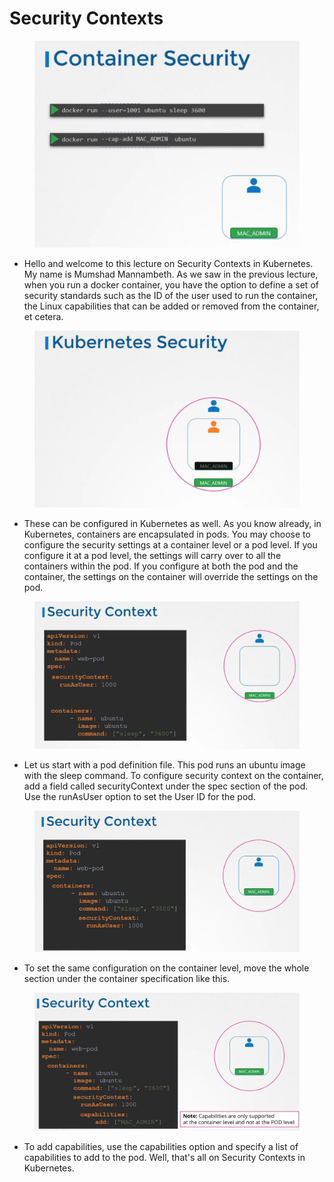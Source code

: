 # Security Contexts

<figure><img src="../.gitbook/assets/image (1) (1) (1) (1) (1).png" alt=""><figcaption></figcaption></figure>

* Hello and welcome to this lecture on Security Contexts in Kubernetes. My name is Mumshad Mannambeth. As we saw in the previous lecture, when you run a docker container, you have the option to define a set of security standards such as the ID of the user used to run the container, the Linux capabilities that can be added or removed from the container, et cetera.

<figure><img src="../.gitbook/assets/image (2) (1) (1).png" alt=""><figcaption></figcaption></figure>

* These can be configured in Kubernetes as well. As you know already, in Kubernetes, containers are encapsulated in pods. You may choose to configure the security settings at a container level or a pod level. If you configure it at a pod level, the settings will carry over to all the containers within the pod. If you configure at both the pod and the container, the settings on the container will override the settings on the pod.

<figure><img src="../.gitbook/assets/image (3) (1) (1).png" alt=""><figcaption></figcaption></figure>

* Let us start with a pod definition file. This pod runs an ubuntu image with the sleep command. To configure security context on the container, add a field called securityContext under the spec section of the pod. Use the runAsUser option to set the User ID for the pod.

<figure><img src="../.gitbook/assets/image (4) (1) (1).png" alt=""><figcaption></figcaption></figure>

* To set the same configuration on the container level, move the whole section under the container specification like this.

<figure><img src="../.gitbook/assets/image (5) (1) (1).png" alt=""><figcaption></figcaption></figure>

* To add capabilities, use the capabilities option and specify a list of capabilities to add to the pod. Well, that's all on Security Contexts in Kubernetes.
